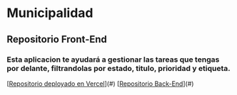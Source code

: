 # Municipalidad

## Repositorio Front-End

### Esta aplicacion te ayudará a gestionar las tareas que tengas por delante, filtrandolas por estado, titulo, prioridad y etiqueta.

[[Repositorio deployado en Vercel](https://municipalidad-fe.vercel.app/)](#)
[[Repositorio Back-End](https://github.com/francoragout/Municipalidad-BE)](#)

